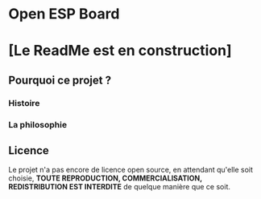 # Open ESP Board
# [Le ReadMe est en construction]
## Pourquoi ce projet ?
### Histoire
### La philosophie

## Licence
Le projet n'a pas encore de licence open source, en attendant qu'elle soit choisie, **TOUTE REPRODUCTION, COMMERCIALISATION, REDISTRIBUTION EST INTERDITE** de quelque manière que ce soit.
